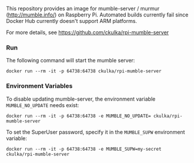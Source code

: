 This repository provides an image for mumble-server / murmur (http://mumble.info/) on Raspberry Pi.
Automated builds currently fail since Docker Hub currently doesn't support ARM platforms.

For more details, see https://github.com/ckulka/rpi-mumble-server


### Run

The following command will start the mumble server:
```
docker run --rm -it -p 64738:64738 ckulka/rpi-mumble-server
```

### Environment Variables

To disable updating mumble-server, the environment variable ```MUMBLE_NO_UPDATE``` needs exist:
```
docker run --rm -it -p 64738:64738 -e MUMBLE_NO_UPDATE= ckulka/rpi-mumble-server
```

To set the SuperUser password, specify it in the ```MUMBLE_SUPW``` environment variable:
```
docker run --rm -it -p 64738:64738 -e MUMBLE_SUPW=my-secret ckulka/rpi-mumble-server
```
